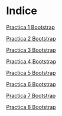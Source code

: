 <h1>Indice</h1>

<a href="https://zxvigoxz.github.io/WEB/Practica%201%20Bootstrap.html"> Practica 1 Bootstrap </a>

<a href="zxvigoxz.github.io/WEB/Practica 2 Bootstrap.html"> Practica 2 Bootstrap </a>

<a href="https://zxvigoxz.github.io/WEB/Practica%203%20Bootstrap.html"> Practica 3 Bootstrap </a>

<a href="https://zxvigoxz.github.io/WEB/Practica%204%20Bootstrap.html"> Practica 4 Bootstrap </a>

<a href="https://zxvigoxz.github.io/WEB/Practica%205%20Bootstrap.html"> Practica 5 Bootstrap </a>

<a href="https://zxvigoxz.github.io/WEB/Practica%206%20Bootstrap.html"> Practica 6 Bootstrap </a>

<a href="https://zxvigoxz.github.io/WEB/Practica%207%20Bootstrap.html"> Practica 7 Bootstrap </a>

<a href="https://zxvigoxz.github.io/WEB/Practica%208%20Bootstrap.html"> Practica 8 Bootstrap </a>
